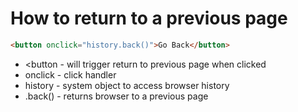 # How to return to a previous page

```html
<button onclick="history.back()">Go Back</button>
```

- <button - will trigger return to previous page when clicked
- onclick - click handler
- history - system object to access browser history
- .back() - returns browser to a previous page
